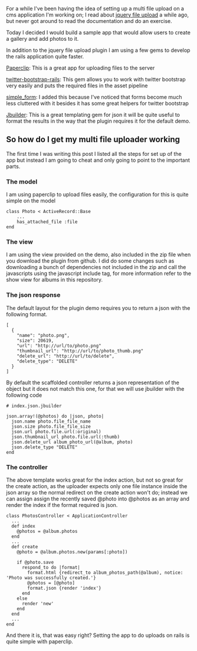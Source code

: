 For a while I've been having the idea of setting up a multi file upload on a cms application I'm working on; I read about [jquery file upload](http://blueimp.github.com/jQuery-File-Upload/) a while ago, but never got around to read the documentation and do an exercise. 

Today I decided I would build a sample app that would allow users to create a gallery and add photos to it.

In addition to the jquery file upload plugin I am using a few gems to develop the rails application quite faster.

[Paperclip](https://github.com/thoughtbot/paperclip): This is a great app for uploading files to the server 

[twitter-bootstrap-rails](https://github.com/seyhunak/twitter-bootstrap-rails): This gem allows you to work with twitter bootstrap very easily and puts the required files in the asset pipeline

[simple_form](https://github.com/plataformatec/simple_form): I added this because I've noticed that forms become much less cluttered with it besides it has some great helpers for twitter bootstrap

[Jbuilder](https://github.com/rails/jbuilder): This is a great templating gem for json it will be quite useful to format the results in the way that the plugin requires it for the default demo.

## So how do I get my multi file uploader working

The first time I was writing this post I listed all the steps for set up of the app but instead I am going to cheat and only going to point to the important parts. 

### The model

I am using paperclip to upload files easily, the configuration for this is quite simple on the model

    class Photo < ActiveRecord::Base
    	...
    	has_attached_file :file
    end

### The view

I am using the view provided on the demo, also included in the zip file when you download the plugin from github. I did do some changes such as downloading a bunch of dependencies not included in the zip and call the javascripts using the javascript include tag, for more information refer to the show view for albums in this repository.

### The json response

The default layout for the plugin demo requires you to return a json with the following format.

    [
      {
        "name": "photo.png",
        "size": 20619,
        "url": "http://url/to/photo.png"
        "thumbnail_url": "http://url/to/photo_thumb.png"
        "delete_url": "http://url/to/delete",
        "delete_type": "DELETE"
      }
    ]


By default the scaffolded controller returns a json representation of the object but it does not match this one, for that we will use jbuilder with the following code

    # index.json.jbuilder

    json.array!(@photos) do |json, photo|
      json.name photo.file_file_name
      json.size photo.file_file_size
      json.url photo.file.url(:original)
      json.thumbnail_url photo.file.url(:thumb)
      json.delete_url album_photo_url(@album, photo)
      json.delete_type "DELETE"
    end

### The controller

The above template works great for the index action, but not so great for the create action, as the uploader expects only one file instance inside the json array so the normal redirect on the create action won't do; instead we can assign assign the recently saved @photo into @photos as an array and render the index if the format required is json. 

    class PhotosController < ApplicationController
      ...
      def index
      	@photos = @album.photos
      end
      ...
      def create
        @photo = @album.photos.new(params[:photo])

        if @photo.save
          respond_to do |format|
            format.html {redirect_to album_photos_path(@album), notice: 'Photo was successfully created.'}
            @photos = [@photo]
            format.json {render 'index'}
          end
        else
          render 'new'
        end
      end
      ...
    end

And there it is, that was easy right? Setting the app to do uploads on rails is quite simple with paperclip. 
